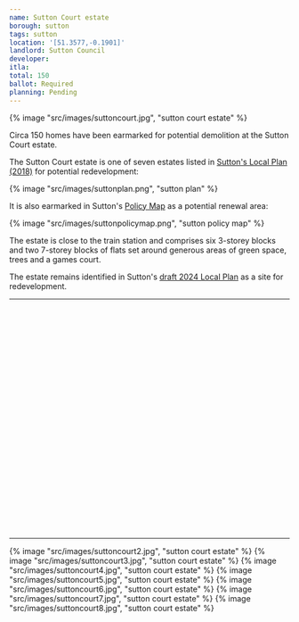 ```yaml
---
name: Sutton Court estate 
borough: sutton
tags: sutton
location: '[51.3577,-0.1901]'
landlord: Sutton Council
developer:
itla:
total: 150
ballot: Required
planning: Pending
---
```

{% image "src/images/suttoncourt.jpg", "sutton court estate" %}

Circa 150 homes have been earmarked for potential demolition at the Sutton Court estate.

The Sutton Court estate is one of seven estates listed in [Sutton's Local Plan (2018)](https://drive.google.com/file/d/1MdX6GlaHDoBdG6CTsvjFaIuPtIa9id5O/view) for potential redevelopment:

{% image "src/images/suttonplan.png", "sutton plan" %} 

It is also earmarked in Sutton's [Policy Map](http://sutton.addresscafe.com/app/exploreit/) as a potential renewal area:

{% image "src/images/suttonpolicymap.png", "sutton policy map" %}

The estate is close to the train station and comprises six 3-storey blocks and two 7-storey blocks of flats set around generous areas of green space, trees and a games court. 

The estate remains identified in Sutton's [draft 2024 Local Plan](https://www.sutton.gov.uk/documents/d/guest/local-plan-issues-and-preferred-options-2024-) as a site for redevelopment.

---

<!------------THE CODE BELOW RENDERS THE MAP - DO NOT EDIT! ---------------------------->

<div id="map" style="width: 100%; height: 400px;"></div>

<script>
  var map = L.map('map').setView({{ location }}, 13);
  L.tileLayer('https://tile.openstreetmap.org/{z}/{x}/{y}.png', {
  maxZoom: 19,
attribution: '&copy; <a href="http://www.openstreetmap.org/copyright">OpenStreetMap</a>'
}).addTo(map);
var circle = L.circle({{ location }}, {
    color: 'red',
    fillColor: '#f03',
    fillOpacity: 0.5,
    radius: 500
}).addTo(map);
</script>

---
 
  {% image "src/images/suttoncourt2.jpg", "sutton court estate" %}
  {% image "src/images/suttoncourt3.jpg", "sutton court estate" %}
  {% image "src/images/suttoncourt4.jpg", "sutton court estate" %}
  {% image "src/images/suttoncourt5.jpg", "sutton court estate" %}
  {% image "src/images/suttoncourt6.jpg", "sutton court estate" %}
  {% image "src/images/suttoncourt7.jpg", "sutton court estate" %}
  {% image "src/images/suttoncourt8.jpg", "sutton court estate" %}

